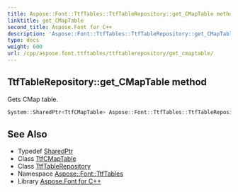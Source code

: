 ```yaml
---
title: Aspose::Font::TtfTables::TtfTableRepository::get_CMapTable method
linktitle: get_CMapTable
second_title: Aspose.Font for C++
description: 'Aspose::Font::TtfTables::TtfTableRepository::get_CMapTable method. Gets CMap table in C++.'
type: docs
weight: 600
url: /cpp/aspose.font.ttftables/ttftablerepository/get_cmaptable/
---
```

## TtfTableRepository::get_CMapTable method


Gets CMap table.

```cpp
System::SharedPtr<TtfCMapTable> Aspose::Font::TtfTables::TtfTableRepository::get_CMapTable() const
```

## See Also

* Typedef [SharedPtr](../../../system/sharedptr/)
* Class [TtfCMapTable](../../ttfcmaptable/)
* Class [TtfTableRepository](../)
* Namespace [Aspose::Font::TtfTables](../../)
* Library [Aspose.Font for C++](../../../)

